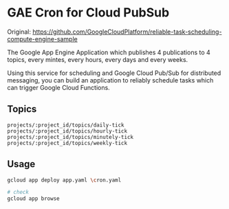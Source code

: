 # GAE Cron for Cloud PubSub
Original: https://github.com/GoogleCloudPlatform/reliable-task-scheduling-compute-engine-sample

The Google App Engine Application which publishes 4 publications to 4 topics,
every mintes, every hours, every days and every weeks.

Using this service for scheduling and Google Cloud Pub/Sub for distributed messaging, you can build an application to reliably schedule tasks which can trigger Google Cloud Functions.

## Topics

```
projects/:project_id/topics/daily-tick
projects/:project_id/topics/hourly-tick
projects/:project_id/topics/minutely-tick
projects/:project_id/topics/weekly-tick
```

## Usage

``` sh
gcloud app deploy app.yaml \cron.yaml

# check
gcloud app browse
```

